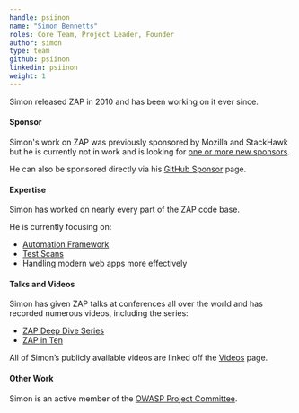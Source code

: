 ```yaml
---
handle: psiinon
name: "Simon Bennetts"
roles: Core Team, Project Leader, Founder
author: simon
type: team
github: psiinon
linkedin: psiinon
weight: 1
---
```

Simon released ZAP in 2010 and has been working on it ever since.

#### Sponsor

Simon's work on ZAP was previously sponsored by Mozilla and StackHawk but he is currently not in work and is looking for 
[one or more new sponsors](/blog/2022-06-17-help-needed-fund-zap-development/).

He can also be sponsored directly via his [GitHub Sponsor](https://github.com/sponsors/psiinon/) page.

#### Expertise

Simon has worked on nearly every part of the ZAP code base.

He is currently focusing on:

* [Automation Framework](/docs/automate/automation-framework/)
* [Test Scans](/docs/scans/)
* Handling modern web apps more effectively

#### Talks and Videos

Simon has given ZAP talks at conferences all over the world and has recorded numerous videos, including the series:

* [ZAP Deep Dive Series](/zap-deep-dive/)
* [ZAP in Ten](/zap-in-ten/)

All of Simon’s publicly available videos are linked off the [Videos](/videos/) page.

#### Other Work

Simon is an active member of the [OWASP Project Committee](https://owasp.org/www-committee-project/).
